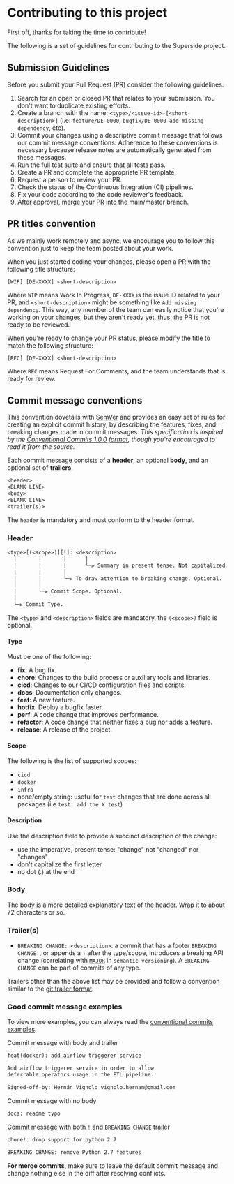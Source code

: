 # Contributing to this project

First off, thanks for taking the time to contribute!

The following is a set of guidelines for contributing to the Superside project.

## Submission Guidelines

Before you submit your Pull Request (PR) consider the following guidelines:

1. Search for an open or closed PR that relates to your submission. You don't want to duplicate existing efforts.
2. Create a branch with the name: `<type>/<issue-id>-[<short-description>]` (i.e: `feature/DE-0000`, `bugfix/DE-0000-add-missing-dependency`, etc).
3. Commit your changes using a descriptive commit message that follows our commit message conventions. Adherence to these conventions is necessary because release notes are automatically generated from these messages.
4. Run the full test suite and ensure that all tests pass.
5. Create a PR and complete the appropriate PR template.
6. Request a person to review your PR.
7. Check the status of the Continuous Integration (CI) pipelines.
8. Fix your code according to the code reviewer's feedback.
9. After approval, merge your PR into the main/master branch.

## PR titles convention

As we mainly work remotely and async, we encourage you to follow this convention just to keep the team posted about your work.

When you just started coding your changes, please open a PR with the following title structure:

```text
[WIP] [DE-XXXX] <short-description>
```

Where `WIP` means Work In Progress, `DE-XXXX` is the issue ID related to your PR, and `<short-description>` might be something like `Add missing dependency`.
This way, any member of the team can easily notice that you're working on your changes, but they aren't ready yet, thus, the PR is not ready to be reviewed.

When you're ready to change your PR status, please modify the title to match the following structure:

```text
[RFC] [DE-XXXX] <short-description>
```

Where `RFC` means Request For Comments, and the team understands that is ready for review.

## Commit message conventions

This convention dovetails with [SemVer](https://semver.org/spec/v2.0.0.html) and provides an easy set of rules for creating an explicit commit history, by describing the features, fixes, and breaking changes made in commit messages.
_This specification is inspired by the [Conventional Commits 1.0.0 format](https://www.conventionalcommits.org/en/v1.0.0/), though you're encouraged to read it from the source._

Each commit message consists of a **header**, an optional **body**, and an optional set of **trailers**.

```txt
<header>
<BLANK LINE>
<body>
<BLANK LINE>
<trailer(s)>
```

The `header` is mandatory and must conform to the header format.

### Header

```txt
<type>[(<scope>)][!]: <description>
  │       │       |      │
  │       │       |      └─⫸ Summary in present tense. Not capitalized. No period at the end.
  |       |       │
  │       │       └─⫸ To draw attention to breaking change. Optional.
  │       │
  │       └─⫸ Commit Scope. Optional.
  │
  └─⫸ Commit Type.
```

The `<type>` and `<description>` fields are mandatory, the `(<scope>)` field is optional.

#### Type

Must be one of the following:

- **fix**: A bug fix.
- **chore**: Changes to the build process or auxiliary tools and libraries.
- **cicd**: Changes to our CI/CD configuration files and scripts.
- **docs**: Documentation only changes.
- **feat**: A new feature.
- **hotfix**: Deploy a bugfix faster.
- **perf**: A code change that improves performance.
- **refactor**: A code change that neither fixes a bug nor adds a feature.
- **release**: A release of the project.

#### Scope

The following is the list of supported scopes:

- `cicd`
- `docker`
- `infra`
- none/empty string: useful for `test` changes that are done across all packages (i.e `test: add the X test`)

#### Description

Use the description field to provide a succinct description of the change:

- use the imperative, present tense: "change" not "changed" nor "changes"
- don't capitalize the first letter
- no dot (.) at the end

### Body

The body is a more detailed explanatory text of the header. Wrap it to about 72 characters or so.

### Trailer(s)

- `BREAKING CHANGE: <description>`: a commit that has a footer `BREAKING CHANGE:`, or appends a `!` after the type/scope, introduces a breaking API change (correlating with [`MAJOR`](https://semver.org/#summary) in `semantic versioning`). A `BREAKING CHANGE` can be part of commits of any type.

Trailers other than the above list may be provided and follow a convention similar to the [git trailer format](https://git-scm.com/docs/git-interpret-trailers).

### Good commit message examples

To view more examples, you can always read the [conventional commits examples](https://www.conventionalcommits.org/en/v1.0.0/#examples).

Commit message with body and trailer

```txt
feat(docker): add airflow triggerer service

Add airflow triggerer service in order to allow
deferrable operators usage in the ETL pipeline.

Signed-off-by: Hernán Vignolo vignolo.hernan@gmail.com
```

Commit message with no body

```txt
docs: readme typo
```

Commit message with both `!` and `BREAKING CHANGE` trailer

```txt
chore!: drop support for python 2.7

BREAKING CHANGE: remove Python 2.7 features
```

**For merge commits**, make sure to leave the default commit message and change nothing else in the diff after resolving conflicts.
